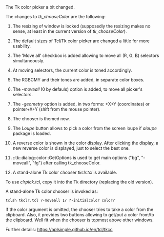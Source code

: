 The Tk color picker a bit changed.


The changes to *tk_chooseColor* are the following:

1. The resizing of window is locked (supposedly the resizing makes no sense,
   at least in the current version of *tk_chooseColor*).

2. The default sizes of Tcl/Tk color picker are changed a little for more usability.

3. The 'Move all' checkbox is added allowing to move all (R, G, B) selectors
   simultaneously.

4. At moving selectors, the current color is toned accordingly.

5. The RGBCMY and their tones are added, in separate color boxes.

6. The *-moveall* (0 by defauls) option is added, to move all picker's selectors.

7. The *-geometry* option is added, in two forms: +X+Y (coordinates) or pointer+X+Y (shift from the mouse pointer).

8. The chooser is themed now.

9. The *Loupe* button allows to pick a color from the screen loupe if *aloupe* package is loaded.

10. A reverse color is shown in the color display. After clicking the display, a new reverse color is displayed, just to select the best one.

11. ::tk::dialog::color::GetOptions is used to get main options ("bg", "-moveall", "fg") after calling tk_chooseColor.

12. A stand-alone Tk color chooser *tkclr.tcl* is available.

To use *clrpick.tcl*, copy it into the Tk directory (replacing the old version).

A stand-alone Tk color chooser is invoked as:

 `tclsh tkclr.tcl ?-moveall 1? ?-initialcolor color?`

If the color argument is omitted, the chooser tries to take a color from the clipboard. Also, it provides two buttons allowing to get/put a color from/to the clipboard. Well fit when the chooser is topmost above other windows.

Further details:
 https://aplsimple.github.io/en/tcl/tkcc
